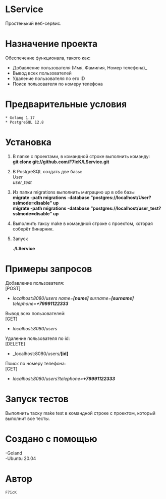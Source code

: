 # LService
Простенький веб-сервис. 

# Назначение проекта

Обеспечение функционала, такого как:<br/>
+ Добавление пользователя (Имя, Фамилия, Номер телефона)_<br/>
+ Вывод всех пользователей<br/>
+ Удаление пользователя по его ID<br/>
+ Поиск пользователя по номеру телефона<br/>
 
# Предварительные условия

	* Golang 1.17 
	* PostgreSQL 12.8

# Установка

1. В папке с проектами, в командной строке выполнить команду:<br/>
	__git clone git://github.com/F7icK/LService.git__

2. В PostgreSQL создать две базы:<br/>
	_User_ <br/>
	_user_test_

3. Из папки migrations выполнить миграцию up в обе базы <br/>
	__migrate -path migrations -database "postgres://localhost/User?sslmode=disable" up__ <br/>
	__migrate -path migrations -database "postgres://localhost/user_test?sslmode=disable" up__
    
4. Выполнить таксу make в командной строке с проектом, которая соберёт бинарник.

5. Запуск

	__./LService__
	
# Примеры запросов

Добавление пользователя:<br/> [POST] <br/>
+ _localhost:8080/users name=__[name]__ surname=__[surname]__ telephone=__+79991122333___<br/>
	
Вывод всех пользователей:<br/> [GET] <br/>
+ _localhost:8080/users_<br/>

Удаление пользователя по id:<br/> [DELETE] <br/>
+ _localhost:8080/users/__[id]__<br/>

Поиск по номеру телефона:<br/> [GET] <br/>
+ _localhost:8080/users?telephone=__+79991122333___<br/>

# Запуск тестов

Выполнить таску make test в командной строке с проектом, который выполнит все тесты.

# Создано с помощью

 -Goland<br/>
 -Ubuntu 20.04<br/>
 
# Автор
	
	F7icK

